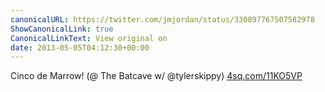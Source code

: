 ```yaml
---
canonicalURL: https://twitter.com/jmjordan/status/330897767507582978
ShowCanonicalLink: true
CanonicalLinkText: View original on
date: 2013-05-05T04:12:30+00:00
---
```

Cinco de Marrow! (@ The Batcave w/ @tylerskippy) [4sq.com/11KO5VP](http://4sq.com/11KO5VP)
